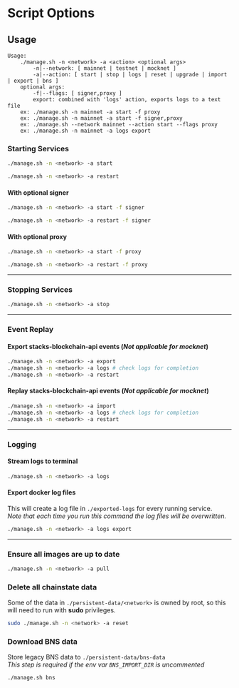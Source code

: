 # Script Options

## Usage

```
Usage:
    ./manage.sh -n <network> -a <action> <optional args>
        -n|--network: [ mainnet | testnet | mocknet ]
        -a|--action: [ start | stop | logs | reset | upgrade | import | export | bns ]
    optional args:
        -f|--flags: [ signer,proxy ]
        export: combined with 'logs' action, exports logs to a text file
    ex: ./manage.sh -n mainnet -a start -f proxy
	ex: ./manage.sh -n mainnet -a start -f signer,proxy
    ex: ./manage.sh --network mainnet --action start --flags proxy
    ex: ./manage.sh -n mainnet -a logs export
```

### Starting Services

```bash
./manage.sh -n <network> -a start
```

```bash
./manage.sh -n <network> -a restart
```

#### With optional signer

```bash
./manage.sh -n <network> -a start -f signer
```

```bash
./manage.sh -n <network> -a restart -f signer
```

#### With optional proxy

```bash
./manage.sh -n <network> -a start -f proxy
```

```bash
./manage.sh -n <network> -a restart -f proxy
```

---

### Stopping Services

```bash
./manage.sh -n <network> -a stop
```

---

### Event Replay

#### Export stacks-blockchain-api events (_Not applicable for mocknet_)

```bash
./manage.sh -n <network> -a export
./manage.sh -n <network> -a logs # check logs for completion
./manage.sh -n <network> -a restart
```

#### Replay stacks-blockchain-api events (_Not applicable for mocknet_)

```bash
./manage.sh -n <network> -a import
./manage.sh -n <network> -a logs # check logs for completion
./manage.sh -n <network> -a restart
```

---

### Logging

#### Stream logs to terminal

```bash
./manage.sh -n <network> -a logs
```

#### Export docker log files

This will create a log file in `./exported-logs` for every running service. \
_Note that each time you run this command the log files will be overwritten._

```bash
./manage.sh -n <network> -a logs export
```

---

### Ensure all images are up to date

```bash
./manage.sh -n <network> -a pull
```

### Delete all chainstate data

Some of the data in `./persistent-data/<network>` is owned by root, so this will need to run with **sudo** privileges.

```bash
sudo ./manage.sh -n <network> -a reset
```

### Download BNS data

Store legacy BNS data to `./persistent-data/bns-data` \
_This step is required if the env var `BNS_IMPORT_DIR` is uncommented_

```bash
./manage.sh bns
```
